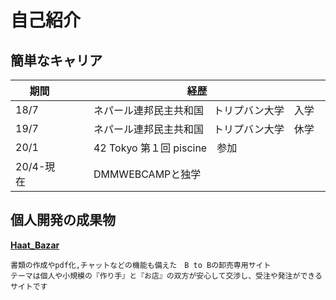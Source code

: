 # 自己紹介

## 簡単なキャリア
|  期間  |  経歴  |
| ---- | ---- |
|  18/7  |　　ネパール連邦民主共和国　トリプバン大学　入学　　|
|  19/7  |　　ネパール連邦民主共和国　トリプバン大学　休学　　|
|  20/1  |　　42 Tokyo 第１回 piscine　参加　　|
|  20/4-現在|　　DMMWEBCAMPと独学　　|


## 個人開発の成果物  
**[Haat_Bazar](https://github.com/ashish0248/Haat_Bazar)**  
```
書類の作成やpdf化,チャットなどの機能も備えた　B to Bの卸売専用サイト
テーマは個人や小規模の『作り手』と『お店』の双方が安心して交渉し、受注や発注ができるサイトです
